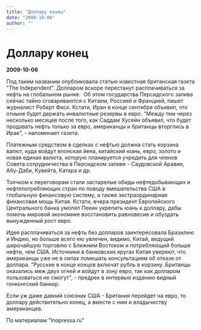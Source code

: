 ```yaml
---
title: "Доллару конец"
date: "2009-10-06"
author: ""
---
```


# Доллару конец

**2009-10-06** 

Под таким названим опубликовала статью известная британская газета "The Independent". Долларом вскоре перестанут расплачиваться за нефть на глобальном рынке.  Об этом государства Персидского залива сейчас тайно сговариваются с Китаем, Россией и Францией, пишет журналист Роберт Фиск. Кстати, Иран в конце сентября объявил, что отныне будет держать инвалютные резервы в евро. "Между тем через несколько месяцев после того, как Саддам Хусейн объявил, что будет продавать нефть только за евро, американцы и британцы вторглись в Ирак", - напоминает газета.

Платежным средством в сделках с нефтью должна стать корзина валют, куда войдут японская йена, китайский юань, евро, золото и новая единая валюта, которую планируется учредить для членов Совета сотрудничества в Персидском заливе - Саудовской Аравии, Абу-Даби, Кувейта, Катара и др.

Толчком к переговорам стали застарелые обиды нефтедобывающих и нефтепотребляющих стран по поводу вмешательства США в глобальную финансовую систему, а также экстраординарная финансовая мощь Китая. Кстати, вчера президент Европейского Центрального банка умолял Пекин укрепить юань к доллару, дабы помочь мировой экономике восстановить равновесие и обуздать вынужденный рост евро.

Идея расплачиваться за нефть без долларов заинтересовала Бразилию и Индию, но больше всего ею увлечен, видимо, Китай, ведущий широчайшую торговлю с Ближним Востоком и потребляющий больше нефти, чем США. Источники в банковских кругах Китая уверяют, что американцы уже не в силах помешать консультациям об отказе от доллара. "Русские в конце концов включат рубль в корзину. Британцы оказались меж двух огней и войдут в зону евро, так как долларом пользоваться не смогут", - предрек в интервью изданию видный гонконгский банкир.

Если уж даже давний союзник США - Британия перейдет на евро, то доллару действительно конец, а вместе с ним и владычеству американцев.

По материалам "Inopressa.ru"
